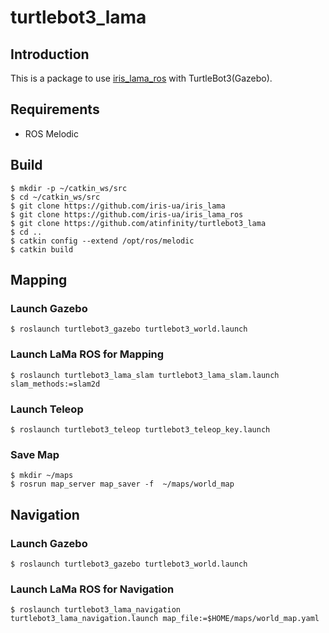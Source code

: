 # turtlebot3_lama

## Introduction
This is a package to use [iris_lama_ros](https://github.com/iris-ua/iris_lama_ros) with TurtleBot3(Gazebo).

## Requirements

- ROS Melodic

## Build

```
$ mkdir -p ~/catkin_ws/src
$ cd ~/catkin_ws/src
$ git clone https://github.com/iris-ua/iris_lama
$ git clone https://github.com/iris-ua/iris_lama_ros
$ git clone https://github.com/atinfinity/turtlebot3_lama
$ cd ..
$ catkin config --extend /opt/ros/melodic
$ catkin build
```

## Mapping
### Launch Gazebo

```
$ roslaunch turtlebot3_gazebo turtlebot3_world.launch
```

### Launch LaMa ROS for Mapping

```
$ roslaunch turtlebot3_lama_slam turtlebot3_lama_slam.launch slam_methods:=slam2d
```

### Launch Teleop

```
$ roslaunch turtlebot3_teleop turtlebot3_teleop_key.launch
```

### Save Map

```
$ mkdir ~/maps
$ rosrun map_server map_saver -f  ~/maps/world_map
```

## Navigation

### Launch Gazebo

```
$ roslaunch turtlebot3_gazebo turtlebot3_world.launch
```

### Launch LaMa ROS for Navigation

```
$ roslaunch turtlebot3_lama_navigation turtlebot3_lama_navigation.launch map_file:=$HOME/maps/world_map.yaml
```

